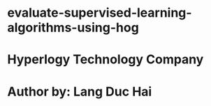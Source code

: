 # evaluate-supervised-learning-algorithms-using-hog
# Hyperlogy Technology Company
# Author by: Lang Duc Hai
